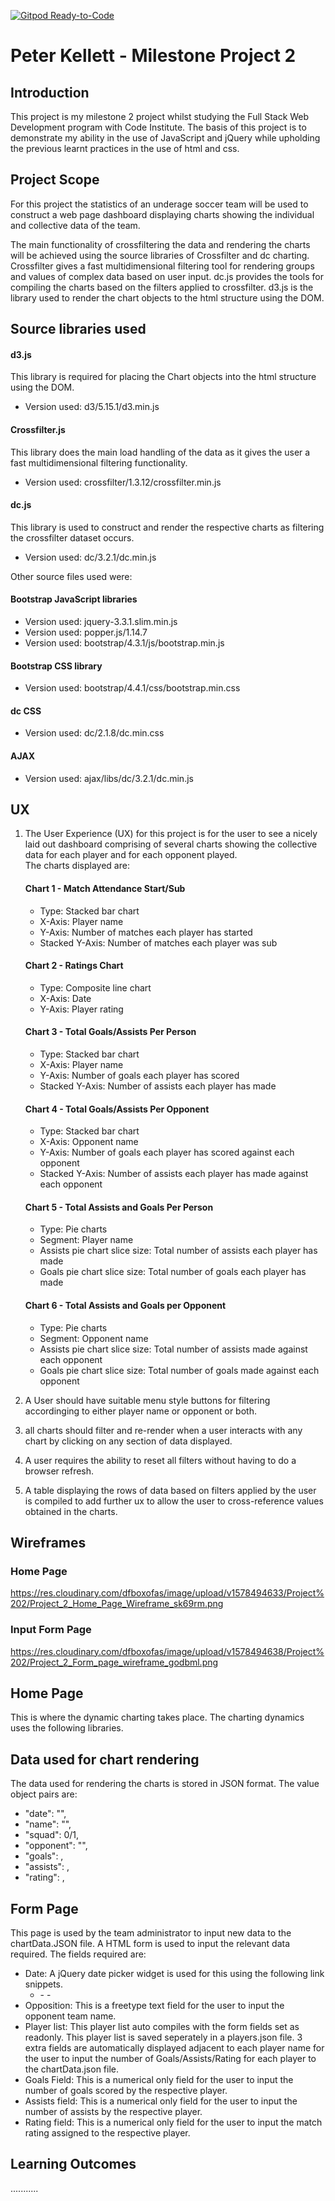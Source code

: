 [![Gitpod Ready-to-Code](https://img.shields.io/badge/Gitpod-Ready--to--Code-blue?logo=gitpod)](https://gitpod.io/#https://github.com/PeterKellett/project-2) 

# Peter Kellett - Milestone Project 2

## Introduction
This project is my milestone 2 project whilst studying the Full Stack Web Development program with Code Institute.
The basis of this project is to demonstrate my ability in the use of JavaScript and jQuery while upholding the previous learnt practices in the use of html and css.

## Project Scope
For this project the statistics of an underage soccer team will be used to construct a web page dashboard displaying charts showing the individual and collective data of the team.

The main functionality of crossfiltering the data and rendering the charts will be achieved using the source libraries of Crossfilter and dc charting. Crossfilter gives a fast multidimensional filtering tool for rendering groups and values of complex data based on user input. dc.js provides the tools for compiling the charts based on the filters applied to crossfilter. d3.js is the library used to render the chart objects to the html structure using the DOM. 

## Source libraries used
#### d3.js 
This library is required for placing the Chart objects into the html structure using the DOM.
- Version used: d3/5.15.1/d3.min.js  


#### Crossfilter.js 
This library does the main load handling of the data as it gives the user a fast multidimensional filtering functionality.  
- Version used: crossfilter/1.3.12/crossfilter.min.js  


#### dc.js
This library is used to construct and render the respective charts as filtering the crossfilter dataset occurs.  
- Version used: dc/3.2.1/dc.min.js  


Other source files used were:  
#### Bootstrap JavaScript libraries  
- Version used: jquery-3.3.1.slim.min.js
- Version used: popper.js/1.14.7
- Version used: bootstrap/4.3.1/js/bootstrap.min.js

#### Bootstrap CSS library  
- Version used: bootstrap/4.4.1/css/bootstrap.min.css

#### dc CSS  
- Version used: dc/2.1.8/dc.min.css

#### AJAX
- Version used: ajax/libs/dc/3.2.1/dc.min.js

## UX 
1) The User Experience (UX) for this project is for the user to see a nicely laid out dashboard comprising of several charts showing the collective data for each player and for each opponent played.  
The charts displayed are:
    #### Chart 1 - Match Attendance Start/Sub  
    - Type: Stacked bar chart  
    - X-Axis: Player name  
    - Y-Axis: Number of matches each player has started  
    - Stacked Y-Axis: Number of matches each player was sub

    #### Chart 2 - Ratings Chart  
    - Type: Composite line chart
    - X-Axis: Date  
    - Y-Axis: Player rating  

    #### Chart 3 - Total Goals/Assists Per Person
    - Type: Stacked bar chart  
    - X-Axis: Player name  
    - Y-Axis: Number of goals each player has scored  
    - Stacked Y-Axis: Number of assists each player has made  

    #### Chart 4 - Total Goals/Assists Per Opponent  
    - Type: Stacked bar chart  
    - X-Axis: Opponent name  
    - Y-Axis: Number of goals each player has scored against each opponent 
    - Stacked Y-Axis: Number of assists each player has made  against each opponent  

    #### Chart 5 - Total Assists and Goals Per Person  
    - Type: Pie charts
    - Segment: Player name  
    - Assists pie chart slice size: Total number of assists each player has made  
    - Goals pie chart slice size: Total number of goals each player has made  

    #### Chart 6 - Total Assists and Goals per Opponent  
    - Type: Pie charts
    - Segment: Opponent name  
    - Assists pie chart slice size: Total number of assists made against each opponent
    - Goals pie chart slice size:  Total number of goals made against each opponent
  
2) A User should have suitable menu style buttons for filtering accordinging to either player name or opponent or both.  
3) all charts should filter and re-render when a user interacts with any chart by clicking on any section of data displayed.
4) A user requires the ability to reset all filters without having to do a browser refresh.
5) A table displaying the rows of data based on filters applied by the user is compiled to add further ux to allow the user to cross-reference values obtained in the charts.

## Wireframes
### Home Page
https://res.cloudinary.com/dfboxofas/image/upload/v1578494633/Project%202/Project_2_Home_Page_Wireframe_sk69rm.png
### Input Form Page
https://res.cloudinary.com/dfboxofas/image/upload/v1578494638/Project%202/Project_2_Form_page_wireframe_godbml.png

## Home Page
This is where the dynamic charting takes place. The charting dynamics uses the following libraries.

## Data used for chart rendering
The data used for rendering the charts is stored in JSON format. The value object pairs are:
- "date": "", 
- "name": "", 
- "squad": 0/1, 
- "opponent": "", 
- "goals": , 
- "assists": , 
- "rating": ,


## Form Page
This page is used by the team administrator to input new data to the chartData.JSON file. A HTML form is used to input the relevant data required.
The fields required are:
- Date: A jQuery date picker widget is used for this using the following link snippets.
  - <link rel="stylesheet" href="//code.jquery.com/ui/1.12.1/themes/base/jquery-ui.css">
	- <script src="https://code.jquery.com/jquery-1.12.4.js"></script>
	- <script src="https://code.jquery.com/ui/1.12.1/jquery-ui.js"></script>
- Opposition: This is a freetype text field for the user to input the opponent team name.
- Player list: This player list auto compiles with the form fields set as readonly. This player list is saved seperately in a players.json file. 3 extra fields are automatically displayed adjacent to each player name for the user to input the number of Goals/Assists/Rating for each player to the chartData.json file.
- Goals Field: This is a numerical only field for the user to input the number of goals scored by the respective player.
- Assists field: This is a numerical only field for the user to input the number of assists by the respective player.
- Rating field: This is a numerical only field for the user to input the match rating assigned to the respective player.


## Learning Outcomes
...........